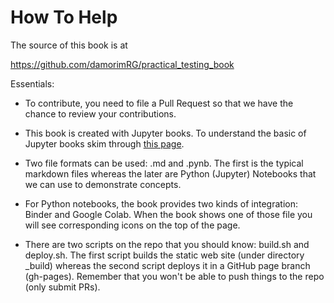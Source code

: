 How To Help
===========

The source of this book is at

  <a href="https://github.com/damorimRG/practical_testing_book">https://github.com/damorimRG/practical_testing_book</a>

Essentials:

* To contribute, you need to file a Pull Request so that we have the
  chance to review your contributions.

* This book is created with Jupyter books. To understand the basic of
  Jupyter books skim through <a
  href="https://jupyterbook.org/start/overview.html">this page</a>.

* Two file formats can be used: .md and .pynb. The first is the
  typical markdown files whereas the later are Python (Jupyter)
  Notebooks that we can use to demonstrate concepts.

* For Python notebooks, the book provides two kinds of integration:
  Binder and Google Colab. When the book shows one of those file you
  will see corresponding icons on the top of the page.

* There are two scripts on the repo that you should know: build.sh and
  deploy.sh. The first script builds the static web site (under
  directory _build) whereas the second script deploys it in a GitHub
  page branch (gh-pages). Remember that you won't be able to push
  things to the repo (only submit PRs).



